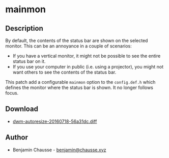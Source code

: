 mainmon
==========

Description
-----------
By default, the contents of the status bar are shown on the selected monitor.
This can be an annoyance in a couple of scenarios:

* If you have a vertical monitor, it might not be possible to see the entire
  status bar on it.
* If you use your computer in public (i.e. using a projector), you might not
  want others to see the contents of the status bar.

This patch add a configurable `mainmon` option to the `config.def.h` which
defines the monitor where the status bar is shown. It no longer follows
focus.

Download
--------
* [dwm-autoresize-20160718-56a31dc.diff](dwm-mainmon-20220330-bece862.diff)

Author
-------
* Benjamin Chausse - <benjamin@chausse.xyz>
